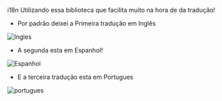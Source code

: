 i18n
Utilizando essa biblioteca que facilita muito na hora de da tradução!

* Por padrão deixei a Primeira tradução em Inglês

![Ingles](https://user-images.githubusercontent.com/98665329/202062847-a2ae3404-3580-4c0e-8008-cfc6b7d1b31e.PNG)

* A segunda esta em Espanhol!

![Espanhol](https://user-images.githubusercontent.com/98665329/202062633-d5e1590d-fca5-484b-b96b-eaf5ae109cff.PNG)

* E a terceira tradução esta em Portugues

![portugues](https://user-images.githubusercontent.com/98665329/202062356-0908d5c8-a450-4a68-93f3-bd72001c079e.PNG)
